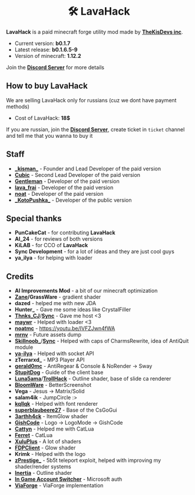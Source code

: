 <h1 align="center">🛠️ LavaHack</h1>

**LavaHack** is a paid minecraft forge utility mod made by [**TheKisDevs inc**](https://github.com/TheKisDevs).

- Current version: **b0.1.7**
- Latest release: **b0.1.6.5-9**
- Version of minecraft: **1.12.2**

Join the [**Discord Server**](https://discord.gg/NNn7WXfkNB) for more details

## How to buy LavaHack
We are selling LavaHack only for russians (cuz we dont have payment methods)

- Cost of LavaHack: **18$**

If you are russian, join the [**Discord Server**](https://discord.gg/NNn7WXfkNB), create ticket in `ticket` channel and tell me that you wanna to buy it

## Staff
- [**\_kisman_**](https://github.com/kisman2000) - Founder and Lead Developer of the paid version
- [**Cubic**](https://github.com/Cuubicc) - Second Lead Developer of the paid version
- [**Gentleman**](https://github.com/GentlemanMC) - Developer of the paid version
- [**lava_frai**](https://github.com/lavaFrai) - Developer of the paid version
- [**noat**](https://github.com/noatmc) - Developer of the paid version
- [**\_KotoPushka_**](https://github.com/kotopushka12) - Developer of the public version

## Special thanks
- **PunCakeCat** - for contributing **LavaHack**
- **AI_24** - for reviews of both versions
- **KiLAB** - for CCO of **LavaHack**
- **Sync Development** - for a lot of ideas and they are just cool guys
- **ya_ilya** - for helping with loader

## Credits
- **AI Improvements Mod** - a bit of our minecraft optimization
- **[Zane](https://github.com/Zane2b2t)/GrassWare** - gradient shader
- **dazed** - helped me with new JDA
- **Hunter_** - Gave me some ideas like CrystalFiller
- [**Thnks_CJ**](https://github.com/ThnksCJ)/[**Sync**](https://discord.gg/TYAT6n4gN6) - Gave me host <3
- [**maywr**](https://github.com/maywr) - Helped with loader <3
- [**noatmc**](https://youtu.be/IVFZJwn4fWA) - https://youtu.be/IVFZJwn4fWA
- [**mrnv**](https://github.com/mr-nv) - Future assets dump
- [**Skillnoob_**](https://github.com/Skillnoob)/[**Sync**](https://discord.gg/TYAT6n4gN6) - Helped with caps of CharmsRewrite, idea of AntiQuit module
- [**ya-ilya**](https://github.com/ya-ilya) - Helped with socket API
- **zTerrarxd_** - MP3 Player API
- [**gerald0mc**](https://github.com/gerald0mc) - AntiRegear & Console & NoRender -> Sway
- [**StupitDog**](https://www.youtube.com/channel/UCBrAbDKYkJJR0bimvBvbw4A) - Guide of the client base
- [**Luna5ama**](https://github.com/Luna5ama)/[**TrollHack**](https://github.com/Luna5ama/TrollHack) - Outline shader, base of slide ca renderer
- [**BloomWare**](https://github.com/TheBreakery/Bloomware-Lite) - BetterScreenshot
- **Vega** - Jesus -> Matrix/Solid
- **salam4ik** - JumpCircle :>
- [**kqllqk**](https://github.com/kqlqk) - Helped with font renderer
- [**superblaubeere27**](https://github.com/superblaubeere27) - Base of the CsGoGui
- [**3arthh4ck**](https://github.com/3arthqu4ke/3arthh4ck) - ItemGlow shader
- [**GishCode**](https://github.com/GishReloaded/Gish-Code-1.12.2) - Logo -> LogoMode -> GishCode
- [**Cattyn**](https://github.com/cattyngmd/) - Helped me with CatLua
- [**Ferret**](https://github.com/cattyngmd/Ferret) - CatLua
- [**XuluPlus**](https://discord.gg/cenXRGfvRY) - A lot of shaders
- [**FDPClient**](https://github.com/SkidderMC/FDPClient) - Glow shader
- **Krimk** - Helped with the logo
- **[zPrestige_](https://github.com/RealzPrestige)** - 5b5t teleport exploit, helped with improving my shader/render systems
- [**Inertia**](https://inetriaclient.com) - Outline shader
- [**In Game Account Switcher**](https://github.com/The-Fireplace-Minecraft-Mods/In-Game-Account-Switcher) - Microsoft auth
- [**ViaForge**](https://github.com/RejectedVia/ViaForge) - ViaForge implementation
